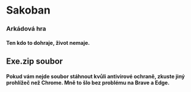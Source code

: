 # Sakoban
### Arkádová hra
#### Ten kdo to dohraje, život nemaje.


## Exe.zip soubor
#### Pokud vám nejde soubor stáhnout kvůli antivirové ochraně, zkuste jiný prohlížeč než Chrome. Mně to šlo bez problému na Brave a Edge.
